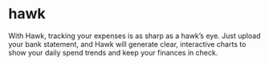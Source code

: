 # hawk
With Hawk, tracking your expenses is as sharp as a hawk’s eye. Just upload your bank statement, and Hawk will generate clear, interactive charts to show your daily spend trends and keep your finances in check.
